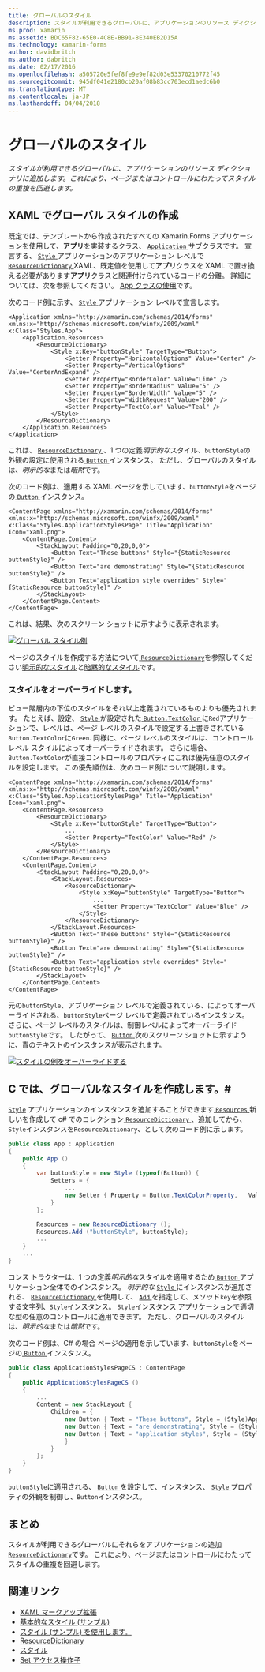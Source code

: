 ```yaml
---
title: グローバルのスタイル
description: スタイルが利用できるグローバルに、アプリケーションのリソース ディクショナリに追加します。 これにより、ページまたはコントロールにわたってスタイルの重複を回避します。
ms.prod: xamarin
ms.assetid: BDC65F82-65E0-4C8E-BB91-8E340EB2D15A
ms.technology: xamarin-forms
author: davidbritch
ms.author: dabritch
ms.date: 02/17/2016
ms.openlocfilehash: a505720e5fef8fe9e9ef82d03e53370210772f45
ms.sourcegitcommit: 945df041e2180cb20af08b83cc703ecd1aedc6b0
ms.translationtype: MT
ms.contentlocale: ja-JP
ms.lasthandoff: 04/04/2018
---
```

# <a name="global-styles"></a>グローバルのスタイル

_スタイルが利用できるグローバルに、アプリケーションのリソース ディクショナリに追加します。これにより、ページまたはコントロールにわたってスタイルの重複を回避します。_

## <a name="creating-a-global-style-in-xaml"></a>XAML でグローバル スタイルの作成

既定では、テンプレートから作成されたすべての Xamarin.Forms アプリケーションを使用して、**アプリ**を実装するクラス、 [ `Application` ](https://developer.xamarin.com/api/type/Xamarin.Forms.Application/)サブクラスです。 宣言する、 [ `Style` ](https://developer.xamarin.com/api/type/Xamarin.Forms.Style/)アプリケーションのアプリケーション レベルで[ `ResourceDictionary` ](https://developer.xamarin.com/api/type/Xamarin.Forms.ResourceDictionary/) XAML、既定値を使用して**アプリ**クラスを XAML で置き換える必要があります**アプリ**クラスと関連付けられているコードの分離。 詳細については、次を参照してください。 [App クラスの使用](~/xamarin-forms/app-fundamentals/application-class.md)です。

次のコード例に示す、 [ `Style` ](https://developer.xamarin.com/api/type/Xamarin.Forms.Style/)アプリケーション レベルで宣言します。

```xaml
<Application xmlns="http://xamarin.com/schemas/2014/forms" xmlns:x="http://schemas.microsoft.com/winfx/2009/xaml" x:Class="Styles.App">
    <Application.Resources>
        <ResourceDictionary>
            <Style x:Key="buttonStyle" TargetType="Button">
                <Setter Property="HorizontalOptions" Value="Center" />
                <Setter Property="VerticalOptions" Value="CenterAndExpand" />
                <Setter Property="BorderColor" Value="Lime" />
                <Setter Property="BorderRadius" Value="5" />
                <Setter Property="BorderWidth" Value="5" />
                <Setter Property="WidthRequest" Value="200" />
                <Setter Property="TextColor" Value="Teal" />
            </Style>
        </ResourceDictionary>
    </Application.Resources>
</Application>
```

これは、 [ `ResourceDictionary` ](https://developer.xamarin.com/api/type/Xamarin.Forms.ResourceDictionary/) 、1 つの定義*明示的な*スタイル、`buttonStyle`の外観の設定に使用される[ `Button` ](https://developer.xamarin.com/api/type/Xamarin.Forms.Button/)インスタンス。 ただし、グローバルのスタイルは、*明示的な*または*暗黙*です。

次のコード例は、適用する XAML ページを示しています、`buttonStyle`をページの[ `Button` ](https://developer.xamarin.com/api/type/Xamarin.Forms.Button/)インスタンス。

```xaml
<ContentPage xmlns="http://xamarin.com/schemas/2014/forms" xmlns:x="http://schemas.microsoft.com/winfx/2009/xaml" x:Class="Styles.ApplicationStylesPage" Title="Application" Icon="xaml.png">
    <ContentPage.Content>
        <StackLayout Padding="0,20,0,0">
            <Button Text="These buttons" Style="{StaticResource buttonStyle}" />
            <Button Text="are demonstrating" Style="{StaticResource buttonStyle}" />
            <Button Text="application style overrides" Style="{StaticResource buttonStyle}" />
        </StackLayout>
    </ContentPage.Content>
</ContentPage>
```

これは、結果、次のスクリーン ショットに示すように表示されます。

[![](application-images/application-styles-1.png "グローバル スタイル例")](application-images/application-styles-1-large.png#lightbox "グローバル スタイルの例")

ページのスタイルを作成する方法について[ `ResourceDictionary`](https://developer.xamarin.com/api/type/Xamarin.Forms.ResourceDictionary/)を参照してください[明示的なスタイル](~/xamarin-forms/user-interface/styles/explicit.md)と[暗黙的なスタイル](~/xamarin-forms/user-interface/styles/implicit.md)です。

### <a name="overriding-styles"></a>スタイルをオーバーライドします。

ビュー階層内の下位のスタイルをそれ以上定義されているものよりも優先されます。 たとえば、設定、 [ `Style` ](https://developer.xamarin.com/api/type/Xamarin.Forms.Style/)が設定された[ `Button.TextColor` ](https://developer.xamarin.com/api/property/Xamarin.Forms.Button.TextColor/)に`Red`アプリケーションで、レベルは、ページ レベルのスタイルで設定する上書きされている`Button.TextColor`に`Green`. 同様に、ページ レベルのスタイルは、コントロール レベル スタイルによってオーバーライドされます。 さらに場合、`Button.TextColor`が直接コントロールのプロパティにこれは優先任意のスタイルを設定します。 この優先順位は、次のコード例について説明します。

```xaml
<ContentPage xmlns="http://xamarin.com/schemas/2014/forms" xmlns:x="http://schemas.microsoft.com/winfx/2009/xaml" x:Class="Styles.ApplicationStylesPage" Title="Application" Icon="xaml.png">
    <ContentPage.Resources>
        <ResourceDictionary>
            <Style x:Key="buttonStyle" TargetType="Button">
                ...
                <Setter Property="TextColor" Value="Red" />
            </Style>
        </ResourceDictionary>
    </ContentPage.Resources>
    <ContentPage.Content>
        <StackLayout Padding="0,20,0,0">
            <StackLayout.Resources>
                <ResourceDictionary>
                    <Style x:Key="buttonStyle" TargetType="Button">
                        ...
                        <Setter Property="TextColor" Value="Blue" />
                    </Style>
                </ResourceDictionary>
            </StackLayout.Resources>
            <Button Text="These buttons" Style="{StaticResource buttonStyle}" />
            <Button Text="are demonstrating" Style="{StaticResource buttonStyle}" />
            <Button Text="application style overrides" Style="{StaticResource buttonStyle}" />
        </StackLayout>
    </ContentPage.Content>
</ContentPage>
```

元の`buttonStyle`、アプリケーション レベルで定義されている、によってオーバーライドされる、`buttonStyle`ページ レベルで定義されているインスタンス。 さらに、ページ レベルのスタイルは、制御レベルによってオーバーライド`buttonStyle`です。 したがって、 [ `Button` ](https://developer.xamarin.com/api/type/Xamarin.Forms.Button/)次のスクリーン ショットに示すように、青のテキストのインスタンスが表示されます。

[![](application-images/application-styles-2.png "スタイルの例をオーバーライドする")](application-images/application-styles-2-large.png#lightbox "スタイルの例をオーバーライドします。")

## <a name="creating-a-global-style-in-c35"></a>C では、グローバルなスタイルを作成します。&#35;

[`Style`](https://developer.xamarin.com/api/type/Xamarin.Forms.Style/) アプリケーションのインスタンスを追加することができます[ `Resources` ](https://developer.xamarin.com/api/property/Xamarin.Forms.VisualElement.Resources/)新しいを作成して c# でのコレクション[ `ResourceDictionary` ](https://developer.xamarin.com/api/type/Xamarin.Forms.ResourceDictionary/)、追加してから、`Style`インスタンスを`ResourceDictionary`、として次のコード例に示します。

```csharp
public class App : Application
{
    public App ()
    {
        var buttonStyle = new Style (typeof(Button)) {
            Setters = {
                ...
                new Setter { Property = Button.TextColorProperty,   Value = Color.Teal }
            }
        };

        Resources = new ResourceDictionary ();
        Resources.Add ("buttonStyle", buttonStyle);
        ...
    }
    ...
}
```

コンス トラクターは、1 つの定義*明示的な*スタイルを適用するため[ `Button` ](https://developer.xamarin.com/api/type/Xamarin.Forms.Button/)アプリケーション全体でのインスタンス。 *明示的な* [ `Style` ](https://developer.xamarin.com/api/type/Xamarin.Forms.Style/)にインスタンスが追加される、 [ `ResourceDictionary` ](https://developer.xamarin.com/api/type/Xamarin.Forms.ResourceDictionary/)を使用して、 [ `Add` ](https://developer.xamarin.com/api/member/Xamarin.Forms.ResourceDictionary.Add/p/System.String/System.Object/) を指定して、メソッド`key`を参照する文字列、`Style`インスタンス。 `Style`インスタンス アプリケーションで適切な型の任意のコントロールに適用できます。 ただし、グローバルのスタイルは、*明示的な*または*暗黙*です。

次のコード例は、C# の場合 ページの適用を示しています、`buttonStyle`をページの[ `Button` ](https://developer.xamarin.com/api/type/Xamarin.Forms.Button/)インスタンス。

```csharp
public class ApplicationStylesPageCS : ContentPage
{
    public ApplicationStylesPageCS ()
    {
        ...
        Content = new StackLayout {
            Children = {
                new Button { Text = "These buttons", Style = (Style)Application.Current.Resources ["buttonStyle"] },
                new Button { Text = "are demonstrating", Style = (Style)Application.Current.Resources ["buttonStyle"] },
                new Button { Text = "application styles", Style = (Style)Application.Current.Resources ["buttonStyle"]
                }
            }
        };
    }
}
```

`buttonStyle`に適用される、 [ `Button` ](https://developer.xamarin.com/api/type/Xamarin.Forms.Button/)を設定して、インスタンス、 [ `Style` ](https://developer.xamarin.com/api/property/Xamarin.Forms.VisualElement.Style/)プロパティの外観を制御し、`Button`インスタンス。

## <a name="summary"></a>まとめ

スタイルが利用できるグローバルにそれらをアプリケーションの追加[ `ResourceDictionary`](https://developer.xamarin.com/api/type/Xamarin.Forms.ResourceDictionary/)です。 これにより、ページまたはコントロールにわたってスタイルの重複を回避します。



## <a name="related-links"></a>関連リンク

- [XAML マークアップ拡張](~/xamarin-forms/xaml/xaml-basics/xaml-markup-extensions.md)
- [基本的なスタイル (サンプル)](https://developer.xamarin.com/samples/xamarin-forms/UserInterface/Styles/BasicStyles/)
- [スタイル (サンプル) を使用します。](https://developer.xamarin.com/samples/xamarin-forms/WorkingWithStyles/)
- [ResourceDictionary](https://developer.xamarin.com/api/type/Xamarin.Forms.ResourceDictionary/)
- [スタイル](https://developer.xamarin.com/api/type/Xamarin.Forms.Style/)
- [Set アクセス操作子](https://developer.xamarin.com/api/type/Xamarin.Forms.Setter/)
